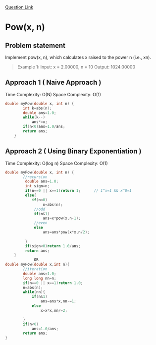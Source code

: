 [Question Link](https://leetcode.com/problems/powx-n/)

# Pow(x, n)

## Problem statement
Implement pow(x, n), which calculates x raised to the power n (i.e., xn).

>Example 1:
>Input: x = 2.00000, n = 10
>Output: 1024.00000

## Approach 1 ( Naive Approach )
Time Complexity: O(N)
Space Complexity: O(1)

```cpp
double myPow(double x, int n) {
        int k=abs(n);
        double ans=1.0;
        while(k--)
            ans*=x;
        if(n<0)ans=1.0/ans;
        return ans;
    }
```

## Approach 2 ( Using Binary Exponentiation )
Time Complexity: O(log n)
Space Complexity: O(1)

```cpp
double myPow(double x, int n) {
        //recursion
         double ans=1.0;
         int sign=n;
         if(n==0 || x==1)return 1;      // 1^x=1 && x^0=1
         else{
            if(n<0)
                 n=abs(n);
             //odd
             if(n&1)
                 ans=x*pow(x,n-1);
             //even
             else
                 ans=ans*pow(x*x,n/2);
            
         }
         if(sign<0)return 1.0/ans; 
         return ans;
    }
             OR
double myPow(double x,int n){
        //iteration
        double ans=1.0;
        long long nn=n;
        if(n==0 || x==1)return 1.0;
        n=abs(n);
        while(nn){
            if(n&1)
                ans=ans*x,nn-=1;
            else
                x=x*x,nn/=2;

        }
        if(n<0)
            ans=1.0/ans;
        return ans;
}

```
